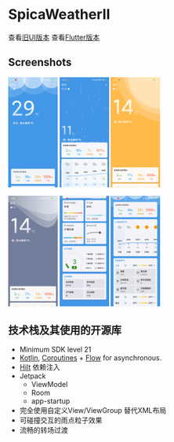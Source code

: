 # SpicaWeatherⅡ

查看[旧UI版本](https://github.com/yangSpica27/SpicaWeather)
查看[Flutter版本](https://github.com/yangSpica27/spica_weather_flutter.git)

## Screenshots

<p>
<img src="/pic/1.jpg" width="20%"/>
<img src="/pic/2.png" width="20%"/>
<img src="/pic/3.png" width="20%"/>

</p>

<p>
<img src="/pic/4.png" width="20%"/>
<img src="/pic/5.png" width="20%"/>
<img src="/pic/6.jpg" width="20%"/>
</p>

## 技术栈及其使用的开源库

- Minimum SDK level 21
- [Kotlin](https://kotlinlang.org/), [Coroutines](https://github.com/Kotlin/kotlinx.coroutines) + [Flow](https://kotlin.github.io/kotlinx.coroutines/kotlinx-coroutines-core/kotlinx.coroutines.flow/)
  for asynchronous.
- [Hilt](https://dagger.dev/hilt/) 依赖注入
- Jetpack
    - ViewModel
    - Room
    - app-startup
- 完全使用自定义View/ViewGroup 替代XML布局
- 可碰撞交互的雨点粒子效果
- 流畅的转场过渡
